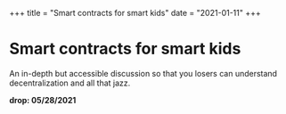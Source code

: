 +++
title = "Smart contracts for smart kids"
date = "2021-01-11"
+++



# Smart contracts for smart kids

An in-depth but accessible discussion so that you losers can understand decentralization and all that jazz.

**drop: 05/28/2021**